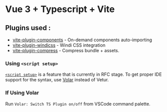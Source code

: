 # Vue 3 + Typescript + Vite

## Plugins used :

- [vite-plugin-components](https://github.com/antfu/vite-plugin-components) - On-demand components auto-importing
- [vite-plugin-windicss](https://github.com/windicss/vite-plugin-windicss) - Windi CSS integration
- [vite-plugin-compress](https://github.com/alloc/vite-plugin-compress) - Compress bundle + assets.

### Using `<script setup>`

[`<script setup>`](https://github.com/vuejs/rfcs/pull/227) is a feature that is currently in RFC stage. To get proper IDE support for the syntax, use [Volar](https://marketplace.visualstudio.com/items?itemName=johnsoncodehk.volar) instead of Vetur.

### If Using Volar

Run `Volar: Switch TS Plugin on/off` from VSCode command palette.
